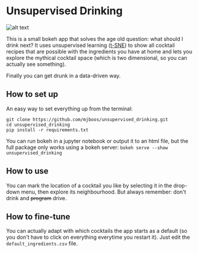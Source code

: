 # Unsupervised Drinking

![alt text](https://github.com/mjboos/unsupervised_drinking/usage.gif "Tasty...")

This is a small bokeh app that solves the age old question: what should I drink next?
It uses unsupervised learning ([t-SNE](https://en.wikipedia.org/wiki/T-distributed_stochastic_neighbor_embedding)) to show all cocktail recipes that are possible with the ingredients you have at home and lets you explore the mythical cocktail space (which is two dimensional, so you can actually see something).

Finally you can get drunk in a data-driven way.

## How to set up

An easy way to set everything up from the terminal:
```
git clone https://github.com/mjboos/unsupervised_drinking.git
cd unsupervised_drinking
pip install -r requirements.txt
```

You can run bokeh in a jupyter notebook or output it to an html file, but the full package only works using a bokeh server:
`bokeh serve --show unsupervised_drinking`

## How to use

You can mark the location of a cocktail you like by selecting it in the drop-down menu, then explore its neighbourhood.
But always remember: don't drink and ~~program~~ drive. 

## How to fine-tune

You can actually adapt with which cocktails the app starts as a default (so you don't have to click on everything everytime you restart it). Just edit the `default_ingredients.csv` file.
